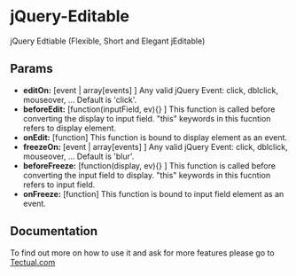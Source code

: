 jQuery-Editable
===============

jQuery Edtiable (Flexible, Short and Elegant jEditable)

Params
-------
* **editOn:** [event | array[events] ] Any valid jQuery Event: click, dblclick, mouseover, ... Default is 'click'.
* **beforeEdit:** [function(inputField, ev){} ] This function is called before converting the display to input field. "this" keywords in this fucntion refers to display element.
* **onEdit:** [function] This function is bound to display element as an event.
* **freezeOn:** [event | array[events] ] Any valid jQuery Event: click, dblclick, mouseover, ... Default is 'blur'.
* **beforeFreeze:** [function(display, ev){} ] This function is called before converting the input field to display. "this" keywords in this fucntion refers to input field.
* **onFreeze:** [function] This function is bound to input field element as an event.

Documentation 
-------
To find out more on how to use it and ask for more features please go to [Tectual.com](http://www.tectual.com.au)
